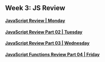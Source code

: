 ## Week 3: JS Review

#### [JavaScript Review | Monday](./monday-js-review/README.md)
#### [JavaScript Review Part 02 | Tuesday](./tuesday-js-review-part-02/README.md)
#### [JavaScript Review Part 03 | Wednesday](./wednesday-js-review-part-03/README.md)
#### [JavaScript Functions Review Part 04 | Friday](./friday-js-functions-review-part-04/README.md)
